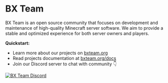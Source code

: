 # BX Team

BX Team is an open source community that focuses on development and maintenance of high-quality Minecraft server software. 
We aim to provide a stable and optimized experience for both server owners and players.

**Quickstart:**
- Learn more about our projects on [bxteam.org](https://bxteam.org)
- Read projects documentation at [bxteam.org/docs](https://bxteam.org/docs)
- Join our Discord server to chat with community 👇

<a href="https://discord.gg/qNyybSSPm5">
         <img alt="BX Team Discord" src="https://discord.com/api/guilds/931595732752953375/widget.png?style=banner2">
</a>
